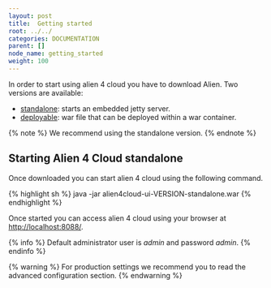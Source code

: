 ```yaml
---
layout: post
title:  Getting started
root: ../../
categories: DOCUMENTATION
parent: []
node_name: getting_started
weight: 100
---
```


In order to start using alien 4 cloud you have to download Alien. Two versions are available:

* [standalone](https://fastconnect.org/maven/service/local/artifact/maven/redirect?r=opensource-snapshot&g=alien4cloud&a=alien4cloud-ui&v=LATEST&p=war&c=standalone): starts an embedded jetty server.
* [deployable](https://fastconnect.org/maven/service/local/artifact/maven/redirect?r=opensource-snapshot&g=alien4cloud&a=alien4cloud-ui&v=LATEST&p=war): war file that can be deployed within a war container.

{% note %}
We recommend using the standalone version.
{% endnote %}

## Starting Alien 4 Cloud standalone

Once downloaded you can start alien 4 cloud using the following command.

{% highlight sh %}
java -jar alien4cloud-ui-VERSION-standalone.war
{% endhighlight %}

Once started you can access alien 4 cloud using your browser at [http://localhost:8088/](http://localhost:8088/).

{% info %}
Default administrator user is *admin* and password *admin*.
{% endinfo %}

{% warning %}
For production settings we recommend you to read the advanced configuration section.
{% endwarning %}
